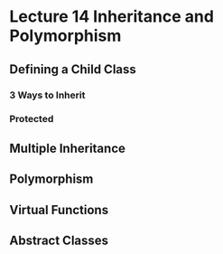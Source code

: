 # Lecture 14 Inheritance and Polymorphism

## Defining a Child Class

### 3 Ways to Inherit

### Protected

## Multiple Inheritance

## Polymorphism

## Virtual Functions

## Abstract Classes
